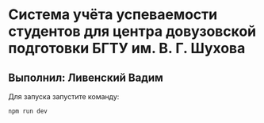 # Система учёта успеваемости студентов для центра довузовской подготовки БГТУ им. В. Г. Шухова

## Выполнил: Ливенский Вадим

Для запуска запустите команду:

```bash
npm run dev
```